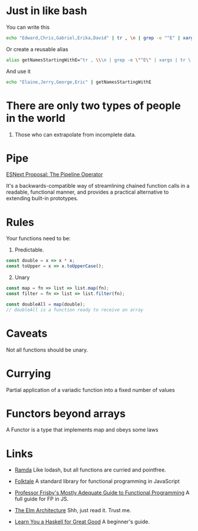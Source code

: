 Just in like bash
=================

You can write this

```bash
echo "Edward,Chris,Gabriel,Erika,David" | tr , \n | grep -e "^E" | xargs | tr \  ,
```

Or create a reusable alias

```bash
alias getNamesStartingWithE="tr , \\\n | grep -e \"^E\" | xargs | tr \  ,"
```

And use it
```bash
echo "Elaine,Jerry,George,Eric" | getNamesStartingWithE
```

There are only two types of people in the world
===============================================

1. Those who can extrapolate from incomplete data.

Pipe
====

[ESNext Proposal: The Pipeline Operator](https://github.com/tc39/proposal-pipeline-operator)

 It's a backwards-compatible way of streamlining chained function calls in a
 readable, functional manner, and provides a practical alternative to extending
 built-in prototypes.

 Rules
=====

Your functions need to be:

1. Predictable.

```javascript
const double = x => x * x;
const toUpper = x => x.toUpperCase();
```

2. Unary
```javascript
const map = fn => list => list.map(fn);
const filter = fn => list => list.filter(fn);

const doubleAll = map(double);
// doubleAll is a function ready to receive an array
```

Caveats
=======

Not all functions should be unary.

Currying
========

Partial application of a variadic function into a fixed number of values

Functors beyond arrays
======================

A Functor is a type that implements map and obeys some laws

Links
=====

- [Ramda](http://ramdajs.com)
  Like lodash, but all functions are curried and pointfree.

- [Folktale](http://folktale.origamitower.com/)
  A standard library for functional programming in JavaScript

- [Professor Frisby's Mostly Adequate Guide to Functional Programming](https://drboolean.gitbooks.io/mostly-adequate-guide/)
  A full guide for FP in JS.

- [The Elm Architecture](https://guide.elm-lang.org/architecture/)
  Shh, just read it. Trust me.

- [Learn You a Haskell for Great Good](http://learnyouahaskell.com/)
  A beginner's guide.
